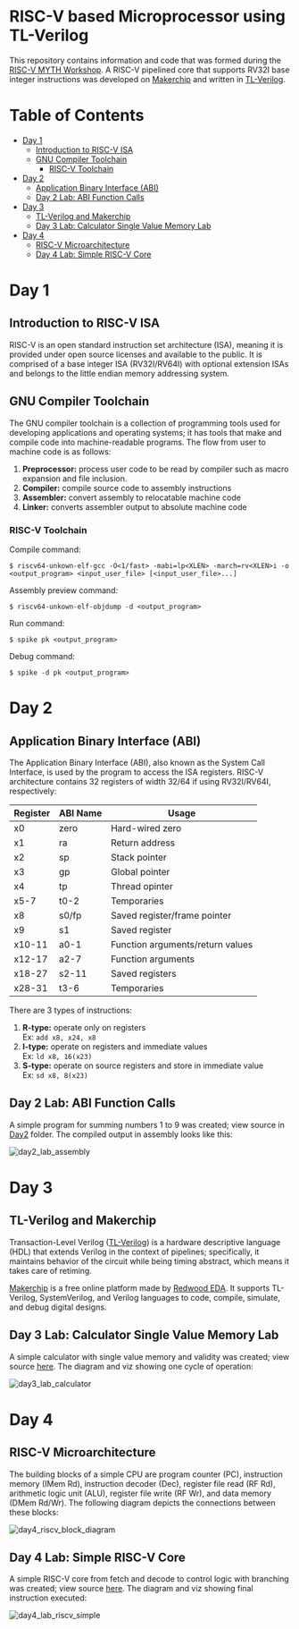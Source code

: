 # RISC-V based Microprocessor using TL-Verilog

This repository contains information and code that was formed during the [RISC-V MYTH Workshop](https://github.com/stevehoover/RISC-V_MYTH_Workshop). A RISC-V pipelined core that supports RV32I base integer instructions was developed on [Makerchip](https://www.makerchip.com/) and written in [TL-Verilog](http://tl-x.org/).

# Table of Contents
- [Day 1](#day-1)
    - [Introduction to RISC-V ISA](#introduction-to-risc-v-isa)
    - [GNU Compiler Toolchain](#gnu-compiler-toolchain)
        - [RISC-V Toolchain](#risc-v-toolchain)
- [Day 2](#day-2)
    - [Application Binary Interface (ABI)](#application-binary-interface-abi)
    - [Day 2 Lab: ABI Function Calls](#day-2-lab-abi-function-calls)
- [Day 3](#day-3)
    - [TL-Verilog and Makerchip](#tl-verilog-and-makerchip)
    - [Day 3 Lab: Calculator Single Value Memory Lab](#day-3-lab-calculator-single-value-memory-lab)
- [Day 4](#day-4)
    - [RISC-V Microarchitecture](#risc-v-microarchitecture)
    - [Day 4 Lab: Simple RISC-V Core](#day-4-lab-simple-risc-v-core)

# Day 1
## Introduction to RISC-V ISA

RISC-V is an open standard instruction set architecture (ISA), meaning it is provided under open source licenses and available to the public. It is comprised of a base integer ISA (RV32I/RV64I) with optional extension ISAs and belongs to the little endian memory addressing system.

## GNU Compiler Toolchain

The GNU compiler toolchain is a collection of programming tools used for developing applications and operating systems; it has tools that make and compile code into machine-readable programs. The flow from user to machine code is as follows:
1. **Preprocessor:** process user code to be read by compiler such as macro expansion and file inclusion.
2. **Compiler:** compile source code to assembly instructions
3. **Assembler:** convert assembly to relocatable machine code
4. **Linker:** converts assembler output to absolute machine code

### RISC-V Toolchain

Compile command:

`$ riscv64-unkown-elf-gcc -O<1/fast> -mabi=lp<XLEN> -march=rv<XLEN>i -o <output_program> <input_user_file> [<input_user_file>...]`

Assembly preview command:

`$ riscv64-unkown-elf-objdump -d <output_program>`

Run command:

`$ spike pk <output_program>`

Debug command:

`$ spike -d pk <output_program>`

# Day 2
## Application Binary Interface (ABI)

The Application Binary Interface (ABI), also known as the System Call Interface, is used by the program to access the ISA registers. RISC-V architecture contains 32 registers of width 32/64 if using RV32I/RV64I, respectively:

| Register | ABI Name | Usage |
| -------- | -------- | ----- |
| x0 | zero | Hard-wired zero |
| x1 | ra | Return address |
| x2 | sp | Stack pointer |
| x3 | gp | Global pointer |
| x4 | tp | Thread opinter |
| x5-7 | t0-2 | Temporaries |
| x8 | s0/fp | Saved register/frame pointer |
| x9 | s1 | Saved register |
| x10-11 | a0-1 | Function arguments/return values |
| x12-17 | a2-7 | Function arguments |
| x18-27 | s2-11 | Saved registers |
| x28-31 | t3-6 | Temporaries |

There are 3 types of instructions:
1. **R-type:** operate only on registers<br>
    Ex: `add x8, x24, x8`
2. **I-type:** operate on registers and immediate values<br>
    Ex: `ld x8, 16(x23)`
3. **S-type:** operate on source registers and store in immediate value<br>
    Ex: `sd x8, 8(x23)`

## Day 2 Lab: ABI Function Calls

A simple program for summing numbers 1 to 9 was created; view source in [Day2](Day2) folder. The compiled output in assembly looks like this:

![day2_lab_assembly](Day2/day2_lab_assembly.png)

# Day 3
## TL-Verilog and Makerchip

Transaction-Level Verilog ([TL-Verilog](https://www.redwoodeda.com/tl-verilog)) is a hardware descriptive language (HDL) that extends Verilog in the context of pipelines; specifically, it maintains behavior of the circuit while being timing abstract, which means it takes care of retiming.

[Makerchip](https://www.makerchip.com/) is a free online platform made by [Redwood EDA](https://www.redwoodeda.com/). It supports TL-Verilog, SystemVerilog, and Verilog languages to code, compile, simulate, and debug digital designs.

## Day 3 Lab: Calculator Single Value Memory Lab

A simple calculator with single value memory and validity was created; view source [here](Day3_5/calculator_solutions.tlv). The diagram and viz showing one cycle of operation:

![day3_lab_calculator](Day3_5/day3_lab_calculator.png)

# Day 4
## RISC-V Microarchitecture

The building blocks of a simple CPU are program counter (PC), instruction memory (IMem Rd), instruction decoder (Dec), register file read (RF Rd), arithmetic logic unit (ALU), register file write (RF Wr), and data memory (DMem Rd/Wr). The following diagram depicts the connections between these blocks:

![day4_riscv_block_diagram](Day3_5/day4_riscv_block_diagram.png)

## Day 4 Lab: Simple RISC-V Core

A simple RISC-V core from fetch and decode to control logic with branching was created; view source [here](Day3_5/risc-v_solutions.tlv). The diagram and viz showing final instruction executed:

![day4_lab_riscv_simple](Day3_5/day4_lab_riscv_simple.png)
